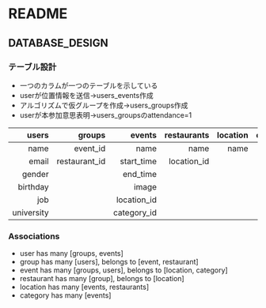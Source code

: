 # README

## DATABASE_DESIGN

### テーブル設計

- 一つのカラムが一つのテーブルを示している
- userが位置情報を送信->users_events作成
- アルゴリズムで仮グループを作成->users_groups作成
- userが本参加意思表明->users_groupsのattendance=1

| users | groups | events | restaurants | location | category | users_groups | users_events |
|---:|---:|---:|---:|---:|---:|---:|---:|
| name       | event_id      | name        | name        | name | name | user_id    | user_id  |
| email      | restaurant_id | start_time  | location_id |      |      | group_id   | event_id |
| gender     |               | end_time    |             |      |      | attendance |          |
| birthday   |               | image       |             |      |      | evaluation |          |
| job        |               | location_id |             |      |      |            |          |
| university |               | category_id |             |      |      |            |          |


### Associations

- user has many [groups, events]
- group has many [users], belongs to [event, restaurant]
- event has many [groups, users], belongs to [location, category]
- restaurant has many [group], belongs to [location]
- location has many [events, restaurants]
- category has many [events]
